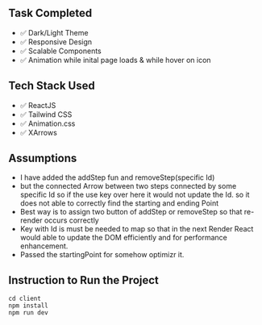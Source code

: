 ## Task Completed
- ✅ Dark/Light Theme
- ✅ Responsive Design
- ✅ Scalable Components
- ✅ Animation while inital page loads & while hover on icon
## Tech Stack Used
- ✅ ReactJS
- ✅ Tailwind CSS
- ✅ Animation.css
- ✅ XArrows

## Assumptions
- I have added the addStep fun and removeStep(specific Id)
- but the connected Arrow between two steps connected by some specific Id so if the use key over here it would not update the Id. so it does not able to correctly find the starting and ending Point
- Best way is to assign two button of addStep or removeStep so that re-render occurs correctly
- Key with Id is must be needed to map so that in the next Render React would able to update the DOM efficiently and for performance enhancement.
- Passed the startingPoint for somehow optimizr it.
## Instruction to Run the Project
```
cd client
npm install
npm run dev
```
